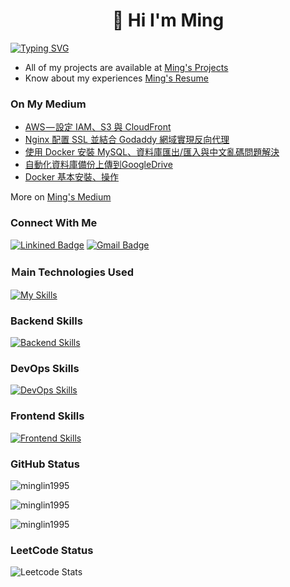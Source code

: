 <h1 align="center">👋 Hi I'm Ming</h1>

[![Typing SVG](https://readme-typing-svg.demolab.com?font=Fira+Code&size=30&weight=900&duration=3000&pause=1000&color=EFC7F7&center=true&vCenter=true&random=false&width=1024&lines=%E6%88%91%E5%8F%AA%E6%98%AF%E5%80%8B%E8%88%88%E8%B6%A3%E4%BD%BF%E7%84%B6%E7%9A%84%E5%B7%A5%E7%A8%8B%E5%B8%AB)](https://git.io/typing-svg)

- All of my projects are available at [Ming's Projects](https://www.minglin.vip/projects)
- Know about my experiences [Ming's Resume](https://www.minglin.vip/Ming's%20Resume.pdf)

<h3 align="left">On My Medium</h3>

<!-- MEDIUM-POST-LIST:START -->
- [AWS — 設定 IAM、S3 與 CloudFront](https://medium.com/@MingLin1995/aws-%E8%A8%AD%E5%AE%9A-iam-s3-%E8%88%87-cloudfront-d0c8ac5ec2e6?source=rss-c2fe90462a50------2)
- [Nginx 配置 SSL 並結合 Godaddy 網域實現反向代理](https://medium.com/@MingLin1995/nginx-%E9%85%8D%E7%BD%AE-ssl-%E4%B8%A6%E7%B5%90%E5%90%88-godaddy-%E7%B6%B2%E5%9F%9F%E5%AF%A6%E7%8F%BE%E5%8F%8D%E5%90%91%E4%BB%A3%E7%90%86-5f71de8b0907?source=rss-c2fe90462a50------2)
- [使用 Docker 安裝 MySQL、資料庫匯出/匯入與中文亂碼問題解決](https://medium.com/@MingLin1995/%E4%BD%BF%E7%94%A8-docker-%E5%AE%89%E8%A3%9D-mysql-%E8%B3%87%E6%96%99%E5%BA%AB%E5%8C%AF%E5%87%BA-%E5%8C%AF%E5%85%A5%E8%88%87%E4%B8%AD%E6%96%87%E4%BA%82%E7%A2%BC%E5%95%8F%E9%A1%8C%E8%A7%A3%E6%B1%BA-4e6791b2f5c7?source=rss-c2fe90462a50------2)
- [自動化資料庫備份上傳到GoogleDrive](https://medium.com/@MingLin1995/%E8%87%AA%E5%8B%95%E5%8C%96%E8%B3%87%E6%96%99%E5%BA%AB%E5%82%99%E4%BB%BD%E4%B8%8A%E5%82%B3%E5%88%B0googledrive-7aed6ca93fc5?source=rss-c2fe90462a50------2)
- [Docker 基本安裝、操作](https://medium.com/@MingLin1995/docker-%E5%9F%BA%E6%9C%AC%E5%AE%89%E8%A3%9D-%E6%93%8D%E4%BD%9C-b5c6a5b5de6c?source=rss-c2fe90462a50------2)
<!-- MEDIUM-POST-LIST:END -->

More on [Ming's Medium](https://medium.com/@MingLin1995)

<h3 align="left">Connect With Me</h3>

[![Linkined Badge](https://img.shields.io/badge/Linkined-blue?style=flat&logo=linkedin&logoColor=white&link=https%3A%2F%2Fwww.linkedin.com%2Fin%2Fyo036563%2F)](https://www.linkedin.com/in/youminglin/)
[![Gmail Badge](https://img.shields.io/badge/Gmail-red?style=flat&logo=gmail&logoColor=white)](mailto:ben014335@gmail.com)

<h3 align="left">Ｍain Technologies Used</h3>

[![My Skills](https://skillicons.dev/icons?i=ts,nestjs,postgres,prisma,docker,aws)](https://skillicons.dev)

<h3 align="left">Backend Skills</h3>

[![Backend Skills](https://skillicons.dev/icons?i=nodejs,express,py,flask,mysql,mongodb,redis,jest)](https://skillicons.dev)

<h3 align="left">DevOps Skills</h3>

[![DevOps Skills](https://skillicons.dev/icons?i=git,github,gitlab,githubactions,gcp,ubuntu,nginx,linux)](https://skillicons.dev)

<h3 align="left">Frontend Skills</h3>

[![Frontend Skills](https://skillicons.dev/icons?i=html,css,js,bootstrap)](https://skillicons.dev)

<h3 align="left">GitHub Status</h3>
<p><img align="center" src="https://github-readme-stats-minglin1995s-projects.vercel.app/api/top-langs?username=minglin1995&count_private=true&theme=ambient_gradient&show_icons=true&locale=en&layout=compact&hide_border=true&hide=html,css,scss&langs_count=3" alt="minglin1995" /></p>

<p><img align="center" src="https://github-readme-stats-minglin1995s-projects.vercel.app/api?username=minglin1995&count_private=true&theme=ambient_gradient&show_icons=true&locale=en&hide=issues,contribs&hide_border=true" alt="minglin1995" /></p>

<p><img align="center" src="https://github-readme-streak-stats.herokuapp.com/?user=minglin1995&count_private=true&theme=ambient_gradient&hide_border=true" alt="minglin1995" /></p>

<h3 align="left">LeetCode Status</h3>

![Leetcode Stats](https://leetcard.jacoblin.cool/MingLin1995?theme=light,unicorn&ext=heatmap)
